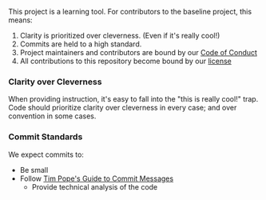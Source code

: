 This project is a learning tool. For contributors to the baseline project, this
means:

1. Clarity is prioritized over cleverness. (Even if it's really cool!)
1. Commits are held to a high standard.
1. Project maintainers and contributors are bound by our [Code of
   Conduct](CODE_OF_CONDUCT.md)
1. All contributions to this repository become bound by our [license](LICENSE)


### Clarity over Cleverness
When providing instruction, it's easy to fall into the "this is
really cool!" trap. Code should prioritize clarity over cleverness
in every case; and over convention in some cases.

### Commit Standards

We expect commits to:
* Be small
* Follow [Tim Pope's Guide to Commit
  Messages](http://tbaggery.com/2008/04/19/a-note-about-git-commit-messages.html)
  * Provide technical analysis of the code
